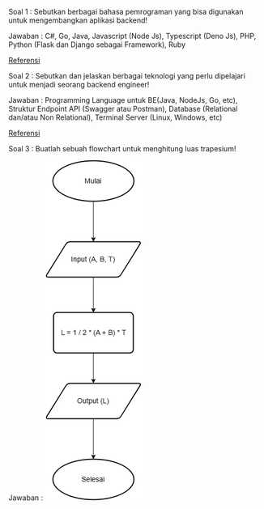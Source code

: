 Soal 1 : Sebutkan berbagai bahasa pemrograman yang bisa digunakan untuk mengembangkan aplikasi backend!

Jawaban : C#, Go, Java, Javascript (Node Js), Typescript (Deno Js), PHP, Python (Flask dan Django sebagai Framework), Ruby

[Referensi](https://www.indeed.com/career-advice/career-development/backend-languages)

Soal 2 : Sebutkan dan jelaskan berbagai teknologi yang perlu dipelajari untuk menjadi seorang backend engineer!

Jawaban : Programming Language untuk BE(Java, NodeJs, Go, etc), Struktur Endpoint API (Swagger atau Postman), Database (Relational dan/atau Non Relational), Terminal Server (Linux, Windows, etc)

[Referensi](https://blog.skillacademy.com/perbedaan-front-end-dan-back-end)

Soal 3 : Buatlah sebuah flowchart untuk menghitung luas trapesium!

Jawaban : ![](https://github.com/dev4ult/go_nibras-alyassar/blob/main/1_Introduction-Algorithm/screenshots/Flowchart_Luas-Trapesium.png)
